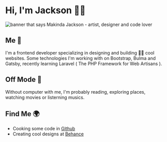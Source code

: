 # Hi, I'm Jackson 👋🏾

<img src="https://i.imgur.com/H4LkPIJ.png" title="makinda jackson" alt="banner that says Makinda Jackson - artist, designer and code lover">

## Me 🧠
I'm a frontend developer specializing in designing and building 👌🏾 cool websites. Some technologies I'm working with on Bootstrap, Bulma and Gatsby, recently learning Laravel ( The PHP Framework for Web Artisans ).

## Off Mode 📵
Without computer with me, I'm probably reading, exploring places, watching movies or listerning musics.

## Find Me 🌍
- Cooking some code in <a href="https://github.com/makindajack">Github</a>
- Creating cool designs at <a href="https://www.behance.net/makindajack">Behance</a>
